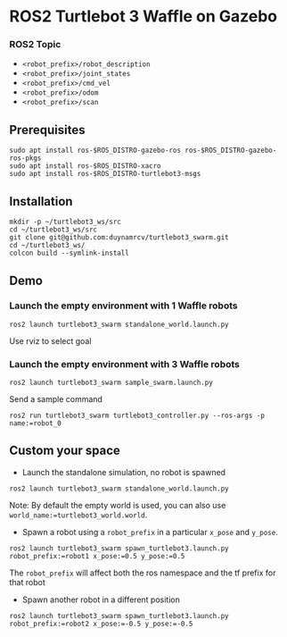 # ROS2 Turtlebot 3 Waffle on Gazebo

### ROS2 Topic
- `<robot_prefix>/robot_description`
- `<robot_prefix>/joint_states`
- `<robot_prefix>/cmd_vel`
- `<robot_prefix>/odom`
- `<robot_prefix>/scan`

## Prerequisites
```
sudo apt install ros-$ROS_DISTRO-gazebo-ros ros-$ROS_DISTRO-gazebo-ros-pkgs
sudo apt install ros-$ROS_DISTRO-xacro
sudo apt install ros-$ROS_DISTRO-turtlebot3-msgs
```

## Installation
```
mkdir -p ~/turtlebot3_ws/src
cd ~/turtlebot3_ws/src
git clone git@github.com:duynamrcv/turtlebot3_swarm.git
cd ~/turtlebot3_ws/
colcon build --symlink-install
```

## Demo
### Launch the empty environment with 1 Waffle robots
```
ros2 launch turtlebot3_swarm standalone_world.launch.py 
```
Use rviz to select goal
### Launch the empty environment with 3 Waffle robots
```
ros2 launch turtlebot3_swarm sample_swarm.launch.py 
```
Send a sample command
```
ros2 run turtlebot3_swarm turtlebot3_controller.py --ros-args -p name:=robot_0
```

## Custom your space

- Launch the standalone simulation, no robot is spawned
```
ros2 launch turtlebot3_swarm standalone_world.launch.py
```

Note: By default the empty world is used, you can also use `world_name:=turtlebot3_world.world`.

- Spawn a robot using a `robot_prefix` in a particular `x_pose` and `y_pose`.
```
ros2 launch turtlebot3_swarm spawn_turtlebot3.launch.py robot_prefix:=robot1 x_pose:=0.5 y_pose:=0.5
```
The `robot_prefix` will affect both the ros namespace and the tf prefix for that robot

- Spawn another robot in a different position

```
ros2 launch turtlebot3_swarm spawn_turtlebot3.launch.py robot_prefix:=robot2 x_pose:=-0.5 y_pose:=-0.5
```
